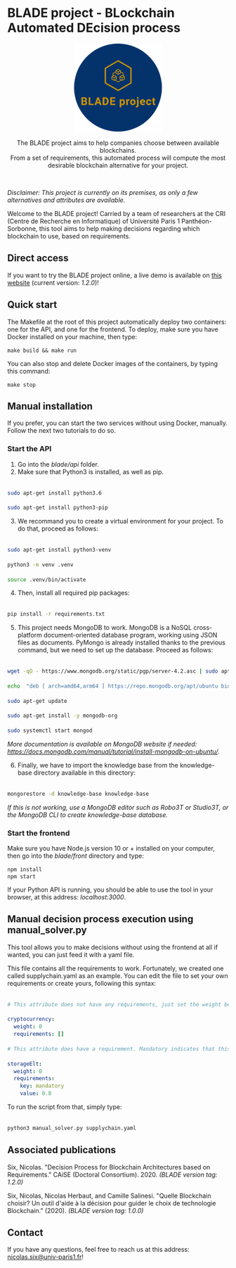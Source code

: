 # BLADE project - BLockchain Automated DEcision process

<div align="center">
  <img style="max-width: 50%; max-height: 50%;"src="banner.png" />
  <p>
    The BLADE project aims to help companies choose between available blockchains.
    <br/>
    From a set of requirements, this automated process will compute the most desirable blockchain alternative for your project.
  </p>
  <br/>
</div> 

*Disclaimer: This project is currently on its premises, as only a few alternatives and attributes are available.*

Welcome to the BLADE project! Carried by a team of researchers at the CRI (Centre de Recherche en Informatique) of Université Paris 1 Panthéon-Sorbonne, this tool aims to help making decisions regarding which blockchain to use, based on requirements.

## Direct access

If you want to try the BLADE project online, a live demo is available on [this website](https://recommender.blade-blockchain.eu/) (current version: _1.2.0_)! 

## Quick start

The Makefile at the root of this project automatically deploy two containers: one for the API, and one for the frontend. To deploy, make sure you have Docker installed on your machine, then type:
```
make build && make run
```
You can also stop and delete Docker images of the containers, by typing this command:
```
make stop
```

## Manual installation

If you prefer, you can start the two services without using Docker, manually. Follow the next two tutorials to do so.

### Start the API
1. Go into the _blade/api_ folder.
2. Make sure that Python3 is installed, as well as pip.


```bash

sudo apt-get install python3.6

sudo apt-get install python3-pip

```

3. We recommand you to create a virtual environment for your project. To do that, proceed as follows:

```bash

sudo apt-get install python3-venv

python3 -m venv .venv

source .venv/bin/activate

```

4. Then, install all required pip packages:

  

```bash

pip install -r requirements.txt

```

5. This project needs MongoDB to work. MongoDB is a NoSQL cross-platform document-oriented database program, working using JSON files as documents. PyMongo is already installed thanks to the previous command, but we need to set up the database. Proceed as follows:

```bash

wget -qO - https://www.mongodb.org/static/pgp/server-4.2.asc | sudo apt-key add -

echo  "deb [ arch=amd64,arm64 ] https://repo.mongodb.org/apt/ubuntu bionic/mongodb-org/4.2 multiverse" | sudo tee /etc/apt/sources.list.d/mongodb-org-4.2.list

sudo apt-get update

sudo apt-get install -y mongodb-org

sudo systemctl start mongod

```

*More documentation is available on MongoDB website if needed: https://docs.mongodb.com/manual/tutorial/install-mongodb-on-ubuntu/.*

6. Finally, we have to import the knowledge base from the knowledge-base directory available in this directory:

```bash

mongorestore -d knowledge-base knowledge-base

```

*If this is not working, use a MongoDB editor such as Robo3T or Studio3T, or the MongoDB CLI to create knowledge-base database.*
### Start the frontend
Make sure you have Node.js version 10 or + installed on your computer, then go into the _blade/front_ directory and type:
```
npm install
npm start
```
If your Python API is running, you should be able to use the tool in your browser, at this address: _localhost:3000_.

## Manual decision process execution using manual_solver.py

This tool allows you to make decisions without using the frontend at all if wanted, you can just feed it with a yaml file.

This file contains all the requirements to work. Fortunately, we created one called supplychain.yaml as an example. You can edit the file to set your own requirements or create yours, following this syntax:

```yaml

# This attribute does not have any requirements, just set the weight between 0 and 1, that represents the importance of the criteria in the decision (if it helps you, in our research paper, we use a Likert scale to define the values!)

cryptocurrency:
  weight: 0
  requirements: []

# This attribute does have a requirement. Mandatory indicates that this attribute is required in the decision process and any alternative that does not match with that will be automatically rejected. The value field is the value required.

storageElt:
  weight: 0
  requirements:
    key: mandatory
    value: 0.8

```
  

To run the script from that, simply type:

```bash

python3 manual_solver.py supplychain.yaml

```

## Associated publications

Six, Nicolas. "Decision Process for Blockchain Architectures based on Requirements." CAiSE (Doctoral Consortium). 2020. _(BLADE version tag: 1.2.0)_

Six, Nicolas, Nicolas Herbaut, and Camille Salinesi. "Quelle Blockchain choisir? Un outil d'aide à la décision pour guider le choix de technologie Blockchain." (2020). _(BLADE version tag: 1.0.0)_

## Contact

If you have any questions, feel free to reach us at this address: nicolas.six@univ-paris1.fr!